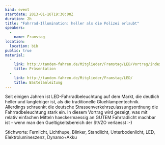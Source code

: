 ```yaml
---
kind: event
startdate: 2013-01-10T19:30:00Z
duration: 2h
title: "Fahrrad-Illumination: heller als die Polizei erlaubt"
speakers:
  -
    name: Framstag
location:
  location: bib
public: true
material:
  -
    link: http://tandem-fahren.de/Mitglieder/Framstag/LED/Vortrag/index.html
    title: Präsentation
  -
    link: http://tandem-fahren.de/Mitglieder/Framstag/LED/
    title: Bastelanleitung
---
```

Seit einigen Jahren ist LED-Fahrradbeleuchtung auf dem Markt, die deutlich
heller und langlebiger ist, als die traditionelle Gluehlampentechnik.
Allerdings schraenkt die deutsche Strassenverkehrszulassungsordnung die
Fahrradbeleuchtung stark ein. In diesem Vortrag wird gezeigt, was mit relativ
einfachen Mitteln haeckermaessig an GUTEM Fahrradlicht machbar ist - wenn
man den Gueltigkeitsbereich der StVZO verlaesst :-)

Stichworte:
Fernlicht, Lichthupe, Blinker, Standlicht, Unterbodenlicht, LED, Elektrolumineszenz,
Dynamo+Akku
